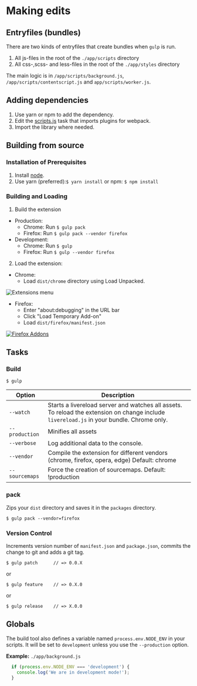 # Making edits

## Entryfiles (bundles)

There are two kinds of entryfiles that create bundles when `gulp` is run.

 1. All js-files in the root of the `./app/scripts` directory
 2. All css-,scss- and less-files in the root of the `./app/styles` directory

The main logic is in `/app/scripts/background.js`, `/app/scripts/contentscript.js` and `app/scripts/worker.js`.

## Adding dependencies

1. Use yarn or npm to add the dependency.
2. Edit the [scripts.js](tasks/scripts.js) task that imports plugins for webpack.
3. Import the library where needed.

## Building from source

### Installation of Prerequisites

 1. Install [node](https://nodejs.org/en/download/).
 2. Use yarn (preferred):`$ yarn install` or npm: `$ npm install`

### Building and Loading

 1. Build the extension
  - Production:
      - Chrome: Run `$ gulp pack`
      - Firefox: Run `$ gulp pack --vendor firefox`
  - Development:
      - Chrome: Run `$ gulp`
      - Firefox: Run `$ gulp --vendor firefox`

 2. Load the extension:
  - Chrome:
      - Load `dist/chrome` directory using Load Unpacked.

![Extensions menu](https://developer.chrome.com/static/images/get_started/load_extension.png)
  - Firefox:
      - Enter "about:debugging" in the URL bar
      - Click "Load Temporary Add-on"
      - Load `dist/firefox/manifest.json`

[![Firefox Addons](https://img.youtube.com/vi/cer9EUKegG4/0.jpg)](https://www.youtube.com/watch?v=cer9EUKegG4)

## Tasks

### Build

    $ gulp


| Option         | Description                                                                                                                                           |
|----------------|-------------------------------------------------------------------------------------------------------------------------------------------------------|
| `--watch`      | Starts a livereload server and watches all assets. <br>To reload the extension on change include `livereload.js` in your bundle. Chrome only.                      |
| `--production` | Minifies all assets                                                                                                                                   |
| `--verbose`    | Log additional data to the console.                                                                                                                   |
| `--vendor`     | Compile the extension for different vendors (chrome, firefox, opera, edge)  Default: chrome                                                                 |
| `--sourcemaps` | Force the creation of sourcemaps. Default: !production                                                                                                |


### pack

Zips your `dist` directory and saves it in the `packages` directory.

    $ gulp pack --vendor=firefox

### Version Control

Increments version number of `manifest.json` and `package.json`,
commits the change to git and adds a git tag.


    $ gulp patch      // => 0.0.X

or

    $ gulp feature    // => 0.X.0

or

    $ gulp release    // => X.0.0


## Globals

The build tool also defines a variable named `process.env.NODE_ENV` in your scripts. It will be set to `development` unless you use the `--production` option.


**Example:** `./app/background.js`

```javascript
  if (process.env.NODE_ENV === 'development') {
    console.log('We are in development mode!');
  }
```

